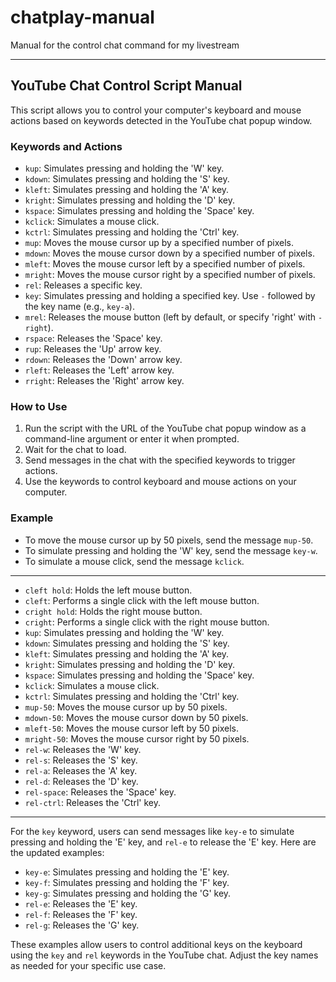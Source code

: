 # chatplay-manual
Manual for the control chat command for my livestream

---

## YouTube Chat Control Script Manual

This script allows you to control your computer's keyboard and mouse actions based on keywords detected in the YouTube chat popup window.

### Keywords and Actions

- `kup`: Simulates pressing and holding the 'W' key.
- `kdown`: Simulates pressing and holding the 'S' key.
- `kleft`: Simulates pressing and holding the 'A' key.
- `kright`: Simulates pressing and holding the 'D' key.
- `kspace`: Simulates pressing and holding the 'Space' key.
- `kclick`: Simulates a mouse click.
- `kctrl`: Simulates pressing and holding the 'Ctrl' key.
- `mup`: Moves the mouse cursor up by a specified number of pixels.
- `mdown`: Moves the mouse cursor down by a specified number of pixels.
- `mleft`: Moves the mouse cursor left by a specified number of pixels.
- `mright`: Moves the mouse cursor right by a specified number of pixels.
- `rel`: Releases a specific key.
- `key`: Simulates pressing and holding a specified key. Use `-` followed by the key name (e.g., `key-a`).
- `mrel`: Releases the mouse button (left by default, or specify 'right' with `-right`).
- `​​rspace`: Releases the 'Space' key.
- `​​rup`: Releases the 'Up' arrow key.
- `​​rdown`: Releases the 'Down' arrow key.
- `​​rleft`: Releases the 'Left' arrow key.
- `​​rright`: Releases the 'Right' arrow key.

### How to Use

1. Run the script with the URL of the YouTube chat popup window as a command-line argument or enter it when prompted.
2. Wait for the chat to load.
3. Send messages in the chat with the specified keywords to trigger actions.
4. Use the keywords to control keyboard and mouse actions on your computer.

### Example

- To move the mouse cursor up by 50 pixels, send the message `mup-50`.
- To simulate pressing and holding the 'W' key, send the message `key-w`.
- To simulate a mouse click, send the message `kclick`.

---


- `cleft hold`: Holds the left mouse button.
- `cleft`: Performs a single click with the left mouse button.
- `cright hold`: Holds the right mouse button.
- `cright`: Performs a single click with the right mouse button.
- `kup`: Simulates pressing and holding the 'W' key.
- `kdown`: Simulates pressing and holding the 'S' key.
- `kleft`: Simulates pressing and holding the 'A' key.
- `kright`: Simulates pressing and holding the 'D' key.
- `kspace`: Simulates pressing and holding the 'Space' key.
- `kclick`: Simulates a mouse click.
- `kctrl`: Simulates pressing and holding the 'Ctrl' key.
- `mup-50`: Moves the mouse cursor up by 50 pixels.
- `mdown-50`: Moves the mouse cursor down by 50 pixels.
- `mleft-50`: Moves the mouse cursor left by 50 pixels.
- `mright-50`: Moves the mouse cursor right by 50 pixels.
- `rel-w`: Releases the 'W' key.
- `rel-s`: Releases the 'S' key.
- `rel-a`: Releases the 'A' key.
- `rel-d`: Releases the 'D' key.
- `rel-space`: Releases the 'Space' key.
- `rel-ctrl`: Releases the 'Ctrl' key.

---

For the `key` keyword, users can send messages like `key-e` to simulate pressing and holding the 'E' key, and `rel-e` to release the 'E' key. Here are the updated examples:

- `key-e`: Simulates pressing and holding the 'E' key.
- `key-f`: Simulates pressing and holding the 'F' key.
- `key-g`: Simulates pressing and holding the 'G' key.
- `rel-e`: Releases the 'E' key.
- `rel-f`: Releases the 'F' key.
- `rel-g`: Releases the 'G' key.

These examples allow users to control additional keys on the keyboard using the `key` and `rel` keywords in the YouTube chat. Adjust the key names as needed for your specific use case.
